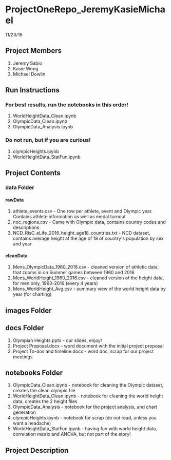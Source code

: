 # ProjectOneRepo_JeremyKasieMichael
11/23/19

## Project Members
1. Jeremy Sabio
2. Kasie Wong
3. Michael Dowlin

## Run Instructions
### For best results, run the notebooks in this order!
1. WorldHeightData_Clean.ipynb
2. OlympicData_Clean.ipynb
3. OlympicData_Analysis.ipynb

### Do not run, but if you are curious!
1. olympicHeights.ipynb
2. WorldHeightData_StatFun.ipynb

## Project Contents
### data Folder
#### rawData
1. athlete_events.csv - One row per athlete, event and Olympic year.  Contains athlete information as well as medal turnout
2. noc_regions.csv - Came with Olympic data, contains country codes and descriptions
3. NCD_RisC_eLife_2016_height_age18_countries.txt - NCD dataset, contains average height at the age of 18 of country's population by sex and year 

#### cleanData
1. Mens_OlympicData_1960_2016.csv - cleaned version of athletic data, that zooms in on Summer games between 1960 and 2016
2. Mens_WorldHeight_1960_2016.csv - cleaned version of the height data, for men only, 1960-2016 (every 4 years)
3. Mens_WorldHeight_Avg.csv - summary view of the world height data by year (for charting)

## images Folder


## docs Folder
1. Olympian Heights.pptx - our slides, enjoy!
2. Project Proposal.docx - word document with the initial project proposal
3. Project To-dos and timeline.docx - word doc, scrap for our project meetings

## notebooks Folder
1. OlympicData_Clean.ipynb - notebook for cleaning the Olympic dataset, creates the clean olympic file
2. WorldHeightData_Clean.ipynb - notebook for cleaning the world height data, creates the 2 height files
3. OlympicData_Analysis - notebook for the project analysis, and chart generation
4. olympicHeights.ipynb - notebook for scrap (do not read, unless you want a headache)
5. WorldHeightData_StatFun.ipynb - having fun with world height data, correlation matrix and ANOVA, but not part of the story!

## Project Description
